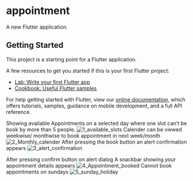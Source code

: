 # appointment

A new Flutter application.

## Getting Started

This project is a starting point for a Flutter application.

A few resources to get you started if this is your first Flutter project:

- [Lab: Write your first Flutter app](https://flutter.dev/docs/get-started/codelab)
- [Cookbook: Useful Flutter samples](https://flutter.dev/docs/cookbook)

For help getting started with Flutter, view our
[online documentation](https://flutter.dev/docs), which offers tutorials,
samples, guidance on mobile development, and a full API reference.

Showing available Appointments on a selected day where one slot can’t be book by more than 5 people. 
![1_available_slots](https://user-images.githubusercontent.com/40622704/89615415-3134c700-d8a4-11ea-93db-8a7d8dc1c7c4.png)
Calender can be viewed weekwise/ monthwise to book appointment in next week/month
![2_Monthly_calender](https://user-images.githubusercontent.com/40622704/89615417-32fe8a80-d8a4-11ea-88b7-d8d86443c7df.png)
After pressing the book button an alert confirmation appears
![3_alert_confirmation](https://user-images.githubusercontent.com/40622704/89615421-342fb780-d8a4-11ea-8279-1b817a958ca3.png)

After pressing confirm button on alert dialog A snackbar showing your appointment details appears
![4_Appointment_booked](https://user-images.githubusercontent.com/40622704/89615425-3560e480-d8a4-11ea-82fb-1a34d2f42057.png)
Cannot book appointments on sundays
![5_sunday_holiday](https://user-images.githubusercontent.com/40622704/89615426-36921180-d8a4-11ea-9f44-fd7da6d5cc2b.png)
